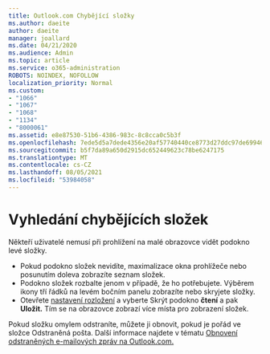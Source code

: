 ```yaml
---
title: Outlook.com Chybějící složky
ms.author: daeite
author: daeite
manager: joallard
ms.date: 04/21/2020
ms.audience: Admin
ms.topic: article
ms.service: o365-administration
ROBOTS: NOINDEX, NOFOLLOW
localization_priority: Normal
ms.custom:
- "1066"
- "1067"
- "1068"
- "1134"
- "8000061"
ms.assetid: e8e87530-51b6-4386-983c-8c8cca0c5b3f
ms.openlocfilehash: 7ede5d5a7dede4356e20af57740440ce8773d27ddc97de699466ad05c1c7a4bb
ms.sourcegitcommit: b5f7da89a650d2915dc652449623c78be6247175
ms.translationtype: MT
ms.contentlocale: cs-CZ
ms.lasthandoff: 08/05/2021
ms.locfileid: "53984058"
---
```

# <a name="find-missing-folders"></a>Vyhledání chybějících složek

Někteří uživatelé nemusí při prohlížení na malé obrazovce vidět podokno levé složky.

- Pokud podokno složek nevidíte, maximalizace okna prohlížeče nebo posunutím doleva zobrazíte seznam složek.
- Podokno složek rozbalte jenom v případě, že ho potřebujete. Výběrem ikony tří řádků na levém bočním panelu zobrazíte nebo skryjete složky.
- Otevřete [nastavení rozložení](https://outlook.live.com/mail/options/mail/layout) a vyberte Skrýt podokno **čtení** a pak **Uložit.** Tím se na obrazovce zobrazí více místa pro zobrazení složek.

Pokud složku omylem odstraníte, můžete ji obnovit, pokud je pořád ve složce Odstraněná pošta. Další informace najdete v tématu [Obnovení odstraněných e-mailových zpráv na Outlook.com.](https://support.office.com/article/cf06ab1b-ae0b-418c-a4d9-4e895f83ed50)
